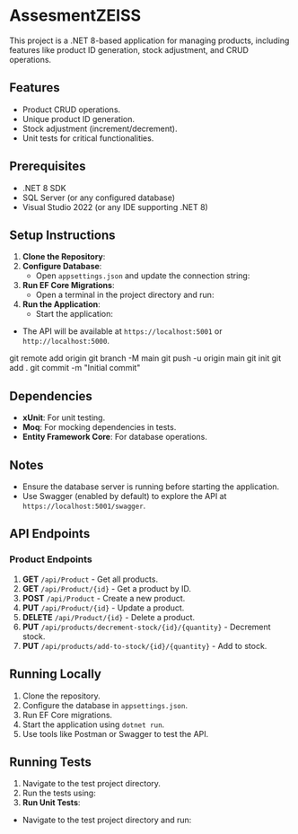 # AssesmentZEISS

This project is a .NET 8-based application for managing products, including features like product ID generation, stock adjustment, and CRUD operations.

## Features
- Product CRUD operations.
- Unique product ID generation.
- Stock adjustment (increment/decrement).
- Unit tests for critical functionalities.

## Prerequisites
- .NET 8 SDK
- SQL Server (or any configured database)
- Visual Studio 2022 (or any IDE supporting .NET 8)

## Setup Instructions
1. **Clone the Repository**:
2. **Configure Database**:
   - Open `appsettings.json` and update the connection string:
3. **Run EF Core Migrations**:
   - Open a terminal in the project directory and run:
4. **Run the Application**:
   - Start the application:
- The API will be available at `https://localhost:5001` or `http://localhost:5000`.

git remote add origin <repository-url>
git branch -M main
git push -u origin main
git init
git add .
git commit -m "Initial commit"
## Dependencies
- **xUnit**: For unit testing.
- **Moq**: For mocking dependencies in tests.
- **Entity Framework Core**: For database operations.

## Notes
- Ensure the database server is running before starting the application.
- Use Swagger (enabled by default) to explore the API at `https://localhost:5001/swagger`.
## API Endpoints
### Product Endpoints
1. **GET** `/api/Product` - Get all products.
2. **GET** `/api/Product/{id}` - Get a product by ID.
3. **POST** `/api/Product` - Create a new product.
4. **PUT** `/api/Product/{id}` - Update a product.
5. **DELETE** `/api/Product/{id}` - Delete a product.
6. **PUT** `/api/products/decrement-stock/{id}/{quantity}` - Decrement stock.
7. **PUT** `/api/products/add-to-stock/{id}/{quantity}` - Add to stock.

## Running Locally
1. Clone the repository.
2. Configure the database in `appsettings.json`.
3. Run EF Core migrations.
4. Start the application using `dotnet run`.
5. Use tools like Postman or Swagger to test the API.

## Running Tests
1. Navigate to the test project directory.
2. Run the tests using:
5. **Run Unit Tests**:
- Navigate to the test project directory and run:
